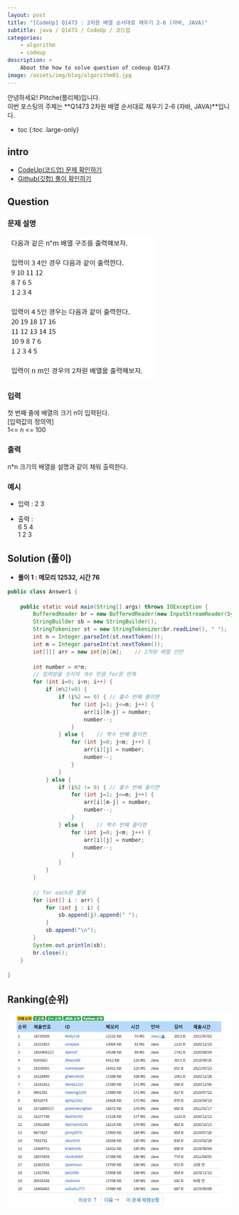 ```yaml
---
layout: post
title: "[CodeUp] Q1473 : 2차원 배열 순서대로 채우기 2-6 (자바, JAVA)"
subtitle: java / Q1473 / CodeUp / 코드업
categories:
    - algorithm
    - codeup
description: >
    About the how to solve question of codeup Q1473
image: /assets/img/blog/algorithm01.jpg
---
```


안녕하세요! Plitche(플리체)입니다.  
이번 포스팅의 주제는 **Q1473 2차원 배열 순서대로 채우기 2-6 (자바, JAVA)**입니다.

* toc
{:toc .large-only}

## intro
* [CodeUp(코드업) 문제 확인하기](https://codeup.kr/problem.php?id=1473)  
* [Github(깃헙) 풀이 확인하기](https://github.com/plitche/CodeUp_Solution/tree/master/Q1301~Q1400/Q1473)  

## Question
### 문제 설명
![](/assets/post/codeup/Q1400~Q1499/20211028/01.JPG)  

### 입력
첫 번째 줄에 배열의 크기 n이 입력된다.  
[입력값의 정의역]  
1<= n <= 100  

### 출력
n*n 크기의 배열을 설명과 같이 채워 출력한다.  

### 예시
* 입력 : 2 3  

* 출력 :  
6 5 4  
1 2 3  

## Solution (풀이)
* **풀이 1 : 메모리 12532, 시간 76**  

```java
public class Answer1 {

    public static void main(String[] args) throws IOException {
        BufferedReader br = new BufferedReader(new InputStreamReader(System.in));
        StringBuilder sb = new StringBuilder();
        StringTokenizer st = new StringTokenizer(br.readLine(), " ");
        int n = Integer.parseInt(st.nextToken());
        int m = Integer.parseInt(st.nextToken());
        int[][] arr = new int[n][m];	// 2차원 배열 선언
        
        int number = n*m;
        // 입력받을 숫자의 개수 만큼 for문 반복
        for (int i=0; i<n; i++) {
        	if (n%2!=0) {
        		if (i%2 == 0) {	// 홀수 번째 줄이면
            		for (int j=1; j<=m; j++) {
                		arr[i][m-j] = number;
                		number--;
                	}
            	} else {	// 짝수 번째 줄이면
            		for (int j=0; j<m; j++) {
                		arr[i][j] = number;
                		number--;
                	}        		
            	}	
        	} else {
        		if (i%2 != 0) {	// 홀수 번째 줄이면
            		for (int j=1; j<=m; j++) {
                		arr[i][m-j] = number;
                		number--;
                	}
            	} else {	// 짝수 번째 줄이면
            		for (int j=0; j<m; j++) {
                		arr[i][j] = number;
                		number--;
                	}        		
            	}
        	}
        }
        
        // for each문 활용
        for (int[] i : arr) {
        	for (int j : i) {
        		sb.append(j).append(" ");
        	}
        	sb.append("\n");
        }
        System.out.println(sb);
        br.close();
    }
    	 
}
```  

## Ranking(순위)
![](/assets/post/codeup/Q1400~Q1499/20211028/03.JPG)  